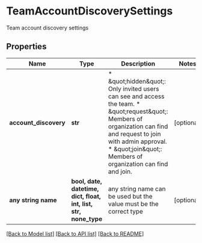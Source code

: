 # TeamAccountDiscoverySettings

Team account discovery settings

## Properties
Name | Type | Description | Notes
------------ | ------------- | ------------- | -------------
**account_discovery** | **str** |  * \&quot;hidden\&quot;:  Only invited users can see and access the team. * \&quot;request\&quot;: Members of organization can find and request to join with admin approval. * \&quot;join\&quot;:    Members of organization can find and join.  | [optional] 
**any string name** | **bool, date, datetime, dict, float, int, list, str, none_type** | any string name can be used but the value must be the correct type | [optional]

[[Back to Model list]](../README.md#documentation-for-models) [[Back to API list]](../README.md#documentation-for-api-endpoints) [[Back to README]](../README.md)



